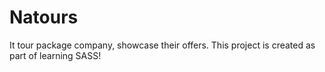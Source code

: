 # Natours
It tour package company, showcase their offers.
This project is created as part of learning SASS!